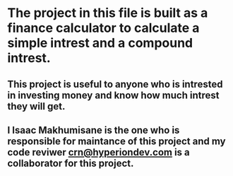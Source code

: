 # The project in this file is built as a finance calculator to calculate a simple intrest and a compound intrest. 
## This project is useful to anyone who is intrested in investing money and know how much intrest they will get.
## I Isaac Makhumisane is the one who is responsible for maintance of this project and my code reviwer crn@hyperiondev.com is a collaborator for this project.
